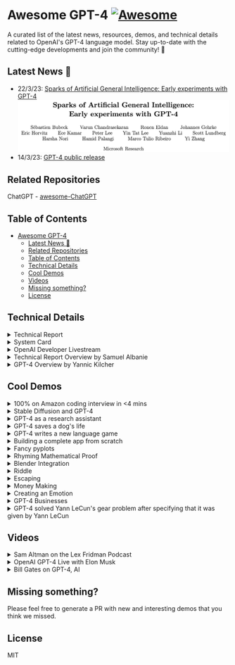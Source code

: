 # Awesome GPT-4 [![Awesome](https://awesome.re/badge.svg)](https://awesome.re)

A curated list of the latest news, resources, demos, and technical details related to OpenAI's GPT-4 language model. Stay up-to-date with the cutting-edge developments and join the community! :rocket:

## Latest News 🎉
- 22/3/23: [Sparks of Artificial General Intelligence: Early experiments with GPT-4](https://arxiv.org/abs/2303.12712)
![](images/sparks.png '')
- 14/3/23: [GPT-4 public release](https://openai.com/research/gpt-4)

## Related Repositories
ChatGPT - [awesome-ChatGPT](https://github.com/shoaibahmed/awesome-ChatGPT)


## Table of Contents
- [Awesome GPT-4](#awesome-gpt-4)
  - [Latest News 🎉](#latest-news-)
  - [Related Repositories](#related-repositories)
  - [Table of Contents](#table-of-contents)
  - [Technical Details](#technical-details)
  - [Cool Demos](#cool-demos)
  - [Videos](#videos)
  - [Missing something?](#missing-something)
  - [License](#license)
 

## Technical Details

<details>
<summary>Technical Report</summary>
<br>

- https://arxiv.org/abs/2303.08774

  ![](images/technical_report.png '')
</details>


<details>
<summary>System Card</summary>
<br>

- https://cdn.openai.com/papers/gpt-4-system-card.pdf

  ![](images/system_card.png '')
</details>

<details>
<summary>OpenAI Developer Livestream</summary>
<br>

- https://www.youtube.com/live/outcGtbnMuQ?feature=share

  ![](images/openai_livestream.png '')
</details>


<details>
<summary>Technical Report Overview by Samuel Albanie</summary>
<br>

- https://youtu.be/b-eLeaUFn3o

  ![](images/samuel_gpt4.png '')
</details>



<details>
<summary>GPT-4 Overview by Yannic Kilcher</summary>
<br>

- https://youtu.be/2zW33LfffPc

  ![](images/yannic_gpt4.png '')
</details>




## Cool Demos

<details>
<summary>100% on Amazon coding interview in <4 mins</summary>
<br>
- https://arxiv.org/abs/2303.12712

  ![](images/amazon.png '')
</details>


<details>
<summary>Stable Diffusion and GPT-4</summary>
<br>
- https://arxiv.org/abs/2303.12712

  ![](images/stable_diffusion.png '')
</details>
  
  
<details>
<summary>GPT-4 as a research assistant</summary>
<br>
- https://twitter.com/kareem_carr/status/1640003536925917185

  ![](images/llm_guide.png '')
</details>
  
<details>
<summary>GPT-4 saves a dog's life</summary>
<br>
- https://twitter.com/peakcooper/status/1639716822680236032

  ![](images/saving_dog.png '')
</details>
  
<details>
<summary>GPT-4 writes a new language game</summary>
<br>
- https://twitter.com/gdb/status/1640092099579371520

  ![](images/language_game.png '')
</details>
  
<details>
<summary>Building a complete app from scratch</summary>
<br>
- https://twitter.com/mortenjust/status/1639276571574894594

  ![](images/app_from_scratch.png '')
</details>

<details>
<summary>Fancy pyplots</summary>
<br>
- https://arxiv.org/abs/2303.12712

  ![](images/fancy_pyplots.png '')
</details>


<details>
<summary>Rhyming Mathematical Proof</summary>
<br>
- https://arxiv.org/abs/2303.12712

  ![](images/rhyme_prime.png '')
</details>


<details>
<summary>Blender Integration</summary>
<br>

- https://twitter.com/gd3kr/status/1638149299925307392

  ![](images/tweet_blender.png '')
</details>

<details>
<summary>Riddle</summary>
<br>

- https://twitter.com/LeoKelion/status/1637940969738756097

  ![](images/tweet_riddle.png '')
</details>

<details>
<summary>Escaping</summary>
<br>

- https://twitter.com/michalkosinski/status/1636683810631974912

  ![](images/tweet_escaping.png '')
</details>

<details>
<summary>Money Making</summary>
<br>

- https://twitter.com/jacksonfall/status/1636107218859745286

  ![](images/tweet_money_making.png '')
</details>

<details>
<summary>Creating an Emotion</summary>
<br>

- https://twitter.com/rowancheung/status/1638255678992052233

  ![](images/tweet_emotion.png '')
</details>

<details>
<summary>GPT-4 Businesses</summary>
<br>

- https://twitter.com/TheRundownAI/status/1638241844042559499

  ![](images/tweet_businesses.png '')
</details>

<details>
<summary>GPT-4 solved Yann LeCun's gear problem after specifying that it was given by Yann LeCun</summary>
<br>

- https://twitter.com/stanislavfort/status/1640026125316378624?s=20

  ![](images/yann_lecun_gear_problem.png '')
</details>


## Videos

<details>
<summary>Sam Altman on the Lex Fridman Podcast</summary>
<br>

- https://youtu.be/L_Guz73e6fw

  ![](images/sam_altman_lex.png '')
</details>

<details>
<summary>OpenAI GPT-4 Live with Elon Musk</summary>
<br>

- https://www.youtube.com/live/KRs98TvzUZE?feature=share

  ![](images/open_ai_elon.png '')
</details>


<details>
<summary>Bill Gates on GPT-4, AI</summary>
<br>

- https://www.youtube.com/live/IPHmRVDq25U?feature=share

  ![](images/bill_gates.png '')
</details>



## Missing something?

Please feel free to generate a PR with new and interesting demos that you think we missed.

## License

MIT
